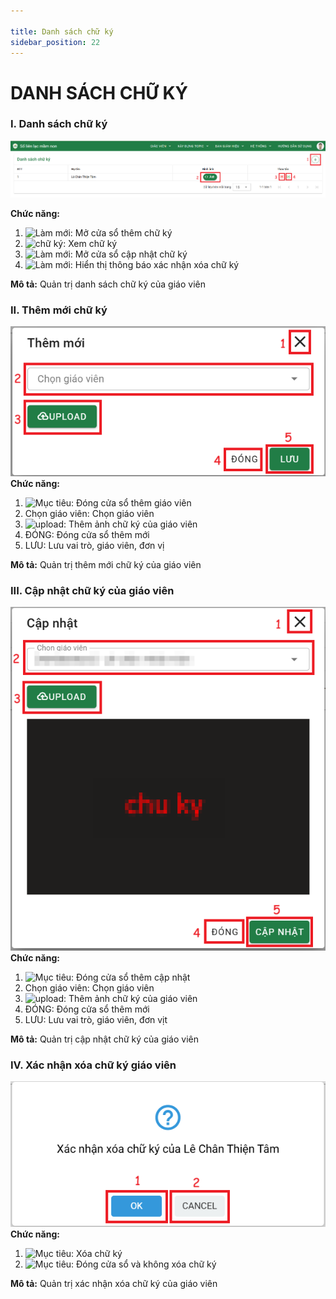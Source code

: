 ```yaml
---

title: Danh sách chữ ký
sidebar_position: 22
---
```


# DANH SÁCH CHỮ KÝ


### I. Danh sách chữ ký
![Danh sách chữ ký ](/img/quan-tri/danh-sach-chu-ky/danh-sach-chu-ky.png)   

__Chức năng:__  
1. <img src="/docs-kqht/img/chung/them.png" alt="Làm mới" width="30" />: Mở cửa sổ thêm chữ ký
2. <img src="/docs-kqht/img/quan-tri/danh-sach-chu-ky/chu-ky.png" alt="chữ ký" width="60" />: Xem chữ ký
3. <img src="/docs-kqht/img/chung/cap-nhat.png" alt="Làm mới" width="30" />: Mở cửa sổ cập nhật chữ ký
4. <img src="/docs-kqht/img/chung/xac-nhan.png" alt="Làm mới" width="30" />: Hiển thị thông báo xác nhận xóa chữ ký

__Mô tả:__ Quản trị danh sách chữ ký của giáo viên 

### II. Thêm mới chữ ký   
![Thêm mới chữ ký ](/img/quan-tri/danh-sach-chu-ky/them-moi-chu-ky.png)   
__Chức năng:__  
1. <img src="/docs-kqht/img/chung/dong.png" alt="Mục tiêu" width="30" />: Đóng cửa sổ thêm giáo viên
2. Chọn giáo viên: Chọn giáo viên 
3. <img src="/docs-kqht/img/quan-tri/danh-sach-chu-ky/upload.png" alt="upload" width="90" />: Thêm ảnh chữ ký của giáo viên 
4. ĐÓNG: Đóng cửa sổ thêm mới 
5. LƯU: Lưu vai trò, giáo viên, đơn vị

__Mô tả:__ Quản trị thêm mới chữ ký của giáo viên 

### III. Cập nhật chữ ký của giáo viên 
![Cập nhật chữ ký của giáo viên ](/img/quan-tri/danh-sach-chu-ky/cap-nhat-chu-ky.png)  
__Chức năng:__  
1. <img src="/docs-kqht/img/chung/dong.png" alt="Mục tiêu" width="30" />: Đóng cửa sổ thêm cập nhật
2. Chọn giáo viên: Chọn giáo viên 
3. <img src="/docs-kqht/img/quan-tri/danh-sach-chu-ky/upload.png" alt="upload" width="90" />: Thêm ảnh chữ ký của giáo viên 
4. ĐÓNG: Đóng cửa sổ thêm mới 
5. LƯU: Lưu vai trò, giáo viên, đơn vịt 

__Mô tả:__ Quản trị cập nhật chữ ký của giáo viên 

### IV. Xác nhận xóa chữ ký giáo viên   
![Xác nhận xóa chữ ký giáo viên ](/img/quan-tri/danh-sach-chu-ky/xoa-chu-ky.png)   
__Chức năng:__  
1. <img src="/docs-kqht/img/chung/ok.png" alt="Mục tiêu" width="70" />: Xóa chữ ký
2. <img src="/docs-kqht/img/chung/cancel.png" alt="Mục tiêu" width="70" />: Đóng cửa sổ và không xóa chữ ký

__Mô tả:__ Quản trị xác nhận xóa chữ ký của giáo viên  

